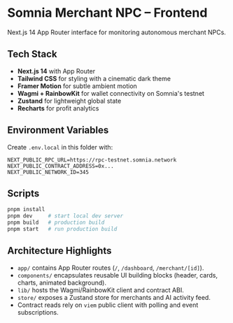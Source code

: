 # Somnia Merchant NPC – Frontend

Next.js 14 App Router interface for monitoring autonomous merchant NPCs.

## Tech Stack

- **Next.js 14** with App Router
- **Tailwind CSS** for styling with a cinematic dark theme
- **Framer Motion** for subtle ambient motion
- **Wagmi + RainbowKit** for wallet connectivity on Somnia's testnet
- **Zustand** for lightweight global state
- **Recharts** for profit analytics

## Environment Variables

Create `.env.local` in this folder with:

```
NEXT_PUBLIC_RPC_URL=https://rpc-testnet.somnia.network
NEXT_PUBLIC_CONTRACT_ADDRESS=0x...
NEXT_PUBLIC_NETWORK_ID=345
```

## Scripts

```bash
pnpm install
pnpm dev     # start local dev server
pnpm build   # production build
pnpm start   # run production build
```

## Architecture Highlights

- `app/` contains App Router routes (`/`, `/dashboard`, `/merchant/[id]`).
- `components/` encapsulates reusable UI building blocks (header, cards, charts, animated background).
- `lib/` hosts the Wagmi/RainbowKit client and contract ABI.
- `store/` exposes a Zustand store for merchants and AI activity feed.
- Contract reads rely on `viem` public client with polling and event subscriptions.

